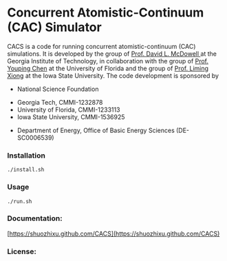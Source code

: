 # Concurrent Atomistic-Continuum (CAC) Simulator

CACS is a code for running concurrent atomistic-continuum (CAC) simulations. It is developed by the group of [Prof. David L. McDowell ](http://www.me.gatech.edu/faculty/mcdowell) at the Georgia Institute of Technology, in collaboration with the group of [Prof. Youping Chen](http://web.mae.ufl.edu/chenlab/) at the University of Florida and the group of [Prof. Liming Xiong](http://www.aere.iastate.edu/lmxiong/) at the Iowa State University. The code development is sponsored by

* National Science Foundation
- Georgia Tech, CMMI-1232878
- University of Florida, CMMI-1233113
- Iowa State University, CMMI-1536925
* Department of Energy, Office of Basic Energy Sciences (DE-SC0006539) 

### Installation

	./install.sh

### Usage

	./run.sh

### Documentation:

[https://shuozhixu.github.com/CACS](https://shuozhixu.github.com/CACS)

### License:
